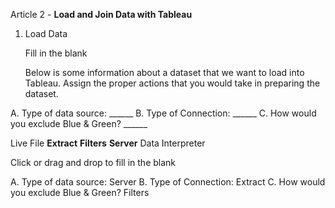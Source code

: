 Article 2 - **Load and Join Data with Tableau**

1.  Load Data

    Fill in the blank

    Below is some information about a dataset that we want to load into Tableau. Assign the proper actions that you would take in preparing the dataset.

A. Type of data source: ______
B. Type of Connection: ______
C. How would you exclude Blue & Green? ______

Live
File
**Extract**
**Filters**
**Server**
Data Interpreter

Click or drag and drop to fill in the blank

A. Type of data source: Server
B. Type of Connection: Extract
C. How would you exclude Blue & Green? Filters
